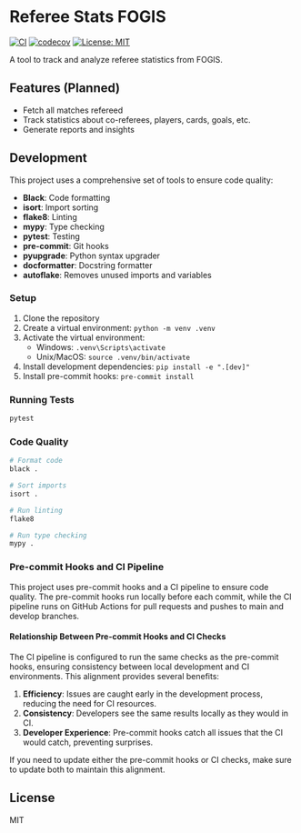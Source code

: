 # Referee Stats FOGIS

[![CI](https://github.com/timmybird/referee-stats-fogis/actions/workflows/ci.yml/badge.svg)](https://github.com/timmybird/referee-stats-fogis/actions/workflows/ci.yml)
[![codecov](https://codecov.io/gh/timmybird/referee-stats-fogis/branch/main/graph/badge.svg)](https://codecov.io/gh/timmybird/referee-stats-fogis)
[![License: MIT](https://img.shields.io/badge/License-MIT-yellow.svg)](https://opensource.org/licenses/MIT)

A tool to track and analyze referee statistics from FOGIS.

## Features (Planned)

- Fetch all matches refereed
- Track statistics about co-referees, players, cards, goals, etc.
- Generate reports and insights

## Development

This project uses a comprehensive set of tools to ensure code quality:

- **Black**: Code formatting
- **isort**: Import sorting
- **flake8**: Linting
- **mypy**: Type checking
- **pytest**: Testing
- **pre-commit**: Git hooks
- **pyupgrade**: Python syntax upgrader
- **docformatter**: Docstring formatter
- **autoflake**: Removes unused imports and variables

### Setup

1. Clone the repository
2. Create a virtual environment: `python -m venv .venv`
3. Activate the virtual environment:
   - Windows: `.venv\Scripts\activate`
   - Unix/MacOS: `source .venv/bin/activate`
4. Install development dependencies: `pip install -e ".[dev]"`
5. Install pre-commit hooks: `pre-commit install`

### Running Tests

```bash
pytest
```

### Code Quality

```bash
# Format code
black .

# Sort imports
isort .

# Run linting
flake8

# Run type checking
mypy .
```

### Pre-commit Hooks and CI Pipeline

This project uses pre-commit hooks and a CI pipeline to ensure code quality. The pre-commit hooks run locally before each commit, while the CI pipeline runs on GitHub Actions for pull requests and pushes to main and develop branches.

#### Relationship Between Pre-commit Hooks and CI Checks

The CI pipeline is configured to run the same checks as the pre-commit hooks, ensuring consistency between local development and CI environments. This alignment provides several benefits:

1. **Efficiency**: Issues are caught early in the development process, reducing the need for CI resources.
2. **Consistency**: Developers see the same results locally as they would in CI.
3. **Developer Experience**: Pre-commit hooks catch all issues that the CI would catch, preventing surprises.

If you need to update either the pre-commit hooks or CI checks, make sure to update both to maintain this alignment.

## License

MIT
